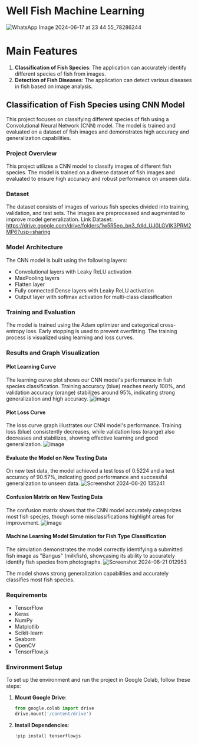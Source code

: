 # Well Fish Machine Learning 
![WhatsApp Image 2024-06-17 at 23 44 55_78286244](https://github.com/WF-WellFish/WellFish-Machine-Learning/assets/72650963/68eeefbd-c4e1-48ba-9e2e-401c729e4cb4)

# Main Features
1. **Classification of Fish Species**: The application can accurately identify different species of fish from images.
2. **Detection of Fish Diseases**: The application can detect various diseases in fish based on image analysis.

## Classification of Fish Species using CNN Model
This project focuses on classifying different species of fish using a Convolutional Neural Network (CNN) model. The model is trained and evaluated on a dataset of fish images and demonstrates high accuracy and generalization capabilities.

### Project Overview
This project utilizes a CNN model to classify images of different fish species. The model is trained on a diverse dataset of fish images and evaluated to ensure high accuracy and robust performance on unseen data.

### Dataset
The dataset consists of images of various fish species divided into training, validation, and test sets. The images are preprocessed and augmented to improve model generalization.
Link Dataset: https://drive.google.com/drive/folders/1w5R5eo_bn3_fdId_UJ0LGVIK3PRM2MP6?usp=sharing

### Model Architecture
The CNN model is built using the following layers:
- Convolutional layers with Leaky ReLU activation
- MaxPooling layers
- Flatten layer
- Fully connected Dense layers with Leaky ReLU activation
- Output layer with softmax activation for multi-class classification

### Training and Evaluation
The model is trained using the Adam optimizer and categorical cross-entropy loss. Early stopping is used to prevent overfitting. The training process is visualized using learning and loss curves.

### Results and Graph Visualization
#### Plot Learning Curve
The learning curve plot shows our CNN model's performance in fish species classification. Training accuracy (blue) reaches nearly 100%, and validation accuracy (orange) stabilizes around 95%, indicating strong generalization and high accuracy.
![image](https://github.com/WF-WellFish/WellFish-Machine-Learning/assets/72650963/c643ce10-0bb6-4911-af28-81831e559ac8)

#### Plot Loss Curve 
The loss curve graph illustrates our CNN model's performance. Training loss (blue) consistently decreases, while validation loss (orange) also decreases and stabilizes, showing effective learning and good generalization.
![image](https://github.com/WF-WellFish/WellFish-Machine-Learning/assets/72650963/ddcb1b8d-cd7c-4aa1-9df0-7ac713bd6bf5)

#### Evaluate the Model on New Testing Data
On new test data, the model achieved a test loss of 0.5224 and a test accuracy of 90.57%, indicating good performance and successful generalization to unseen data.
![Screenshot 2024-06-20 135241](https://github.com/WF-WellFish/WellFish-Machine-Learning/assets/72650963/b5fc5922-c9d1-46d1-88a8-b52f0ae59af0)

#### Confusion Matrix on New Testing Data
The confusion matrix shows that the CNN model accurately categorizes most fish species, though some misclassifications highlight areas for improvement.
![image](https://github.com/WF-WellFish/WellFish-Machine-Learning/assets/72650963/7a0701dc-b24e-4aab-96c1-fbd78025a0d9)

#### Machine Learning Model Simulation for Fish Type Classification
The simulation demonstrates the model correctly identifying a submitted fish image as "Bangus" (milkfish), showcasing its ability to accurately identify fish species from photographs.
![Screenshot 2024-06-21 012953](https://github.com/WF-WellFish/WellFish-Machine-Learning/assets/72650963/a85ae81d-39d3-4c6b-b9da-93c8f4382469)

The model shows strong generalization capabilities and accurately classifies most fish species.

### Requirements
- TensorFlow
- Keras
- NumPy
- Matplotlib
- Scikit-learn
- Seaborn
- OpenCV
- TensorFlow.js

### Environment Setup
To set up the environment and run the project in Google Colab, follow these steps:

1. **Mount Google Drive**:
    ```python
    from google.colab import drive
    drive.mount('/content/drive')
    ```

2. **Install Dependencies**:
    ```python
    !pip install tensorflowjs
    ```


